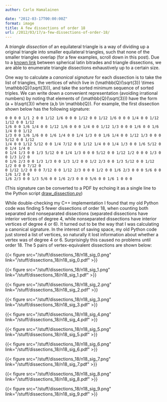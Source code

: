```yaml
---
author: Carlo Hamalainen

date: "2012-03-17T00:00:00Z"
format: image
title: A few dissections of order 18
url: /2012/03/17/a-few-dissections-of-order-18/
---
```

A _triangle dissection_ of an equilateral triangle is a way of dividing up a original triangle into smaller equilateral triangles, such that none of the smaller triangles overlap (for a few examples, scroll down in this post). Due to a [known link](http://arxiv.org/abs/0910.5199) between spherical latin bitrades and triangle dissections, we are able to enumerate triangle dissections exhaustively up to a certain size. 

One way to calculate a _canonical signature_ for each dissection is to take the list of triangles, the vertices of which
live in \(\mathbb{Q}(\sqrt{3}) \times \mathbb{Q}(\sqrt{3})\), and take the sorted minimum sequence of sorted triples. We can write down a convenient representation (avoiding irrational numbers) by noting that elements of \(\mathbb{Q}(\sqrt{3})\) have the
form \(a + b\sqrt{3}\) where \(a,b \in \mathbb{Q}\). For example, the first dissection shown below has the following signature:

```
0 0 0 0 1/1 2 0 0 1/12 1/6 0 0 0 1/12 0 0 1/12 1/6 0 0 0 1/4 0 0 1/12 1/12 0 0 1/12
1/6 0 0 1/6 1/4 0 0 1/12 1/6 0 0 0 1/4 0 0 1/12 1/3 0 0 0 1/6 0 0 1/6 1/4 0 0 1/12
1/3 0 0 1/6 1/6 0 0 1/6 1/4 0 0 1/4 1/3 0 0 1/6 1/4 0 0 1/12 1/3 0 0 0 5/12 0 0 1/12
1/4 0 0 1/12 5/12 0 0 1/4 7/12 0 0 1/12 1/4 0 0 1/4 1/3 0 0 1/6 5/12 0 0 1/4 1/4 0
0 1/4 1/3 0 0 1/3 5/12 0 0 1/4 1/3 0 0 0 5/12 0 0 1/12 1/2 0 0 0 1/3 0 0 1/3 1/2 0
0 1/6 2/3 0 0 1/3 1/3 0 0 1/3 1/2 0 0 1/2 2/3 0 0 1/3 5/12 0 0 1/12 1/2 0 0 0 7/12 0
0 1/12 1/2 0 0 0 7/12 0 0 1/12 2/3 0 0 0 1/2 0 0 1/6 2/3 0 0 0 5/6 0 0 1/6 1/2 0 0
1/6 2/3 0 0 1/3 5/6 0 0 1/6 2/3 0 0 0 5/6 0 0 1/6 1 0 0 0
```

(This signature can be converted to a PDF by echoing it as a single line to the Python script [draw_dissection.py](https://github.com/carlohamalainen/triangle_dissections/blob/master/plot/draw_dissection.py)) 

While double-checking my C++ implementation I found that my old Python code was finding 5 fewer dissections of order 18, when counting both separated and nonseparated dissections (separated dissections have interior vertices of degree 4, while nonseparated dissections have interior vertices of degree 4 or 6). It turned out to be the way that I was calculating a canonical signature. In the interest of saving space, my old Python code just stored a list of vertices, so naturally it lost information about whether a vertex was of degree 4 or 6. Surprisingly this caused no problems until order 18. The 5 pairs of vertex-equivalent dissections are shown below:

{{< figure src="/stuff/dissections_18/n18_sig_0.png" link="/stuff/dissections_18/n18_sig_0.pdf" >}}

{{< figure src="/stuff/dissections_18/n18_sig_1.png" link="/stuff/dissections_18/n18_sig_1.pdf" >}}

{{< figure src="/stuff/dissections_18/n18_sig_2.png" link="/stuff/dissections_18/n18_sig_2.pdf" >}} 

{{< figure src="/stuff/dissections_18/n18_sig_3.png" link="/stuff/dissections_18/n18_sig_3.pdf" >}}

{{< figure src="/stuff/dissections_18/n18_sig_4.png" link="/stuff/dissections_18/n18_sig_4.pdf" >}} 

{{< figure src="/stuff/dissections_18/n18_sig_5.png" link="/stuff/dissections_18/n18_sig_5.pdf" >}}

{{< figure src="/stuff/dissections_18/n18_sig_6.png" link="/stuff/dissections_18/n18_sig_6.pdf" >}} 

{{< figure src="/stuff/dissections_18/n18_sig_7.png" link="/stuff/dissections_18/n18_sig_7.pdf" >}}

{{< figure src="/stuff/dissections_18/n18_sig_8.png" link="/stuff/dissections_18/n18_sig_8.pdf" >}} 

{{< figure src="/stuff/dissections_18/n18_sig_9.png" link="/stuff/dissections_18/n18_sig_9.pdf" >}}
